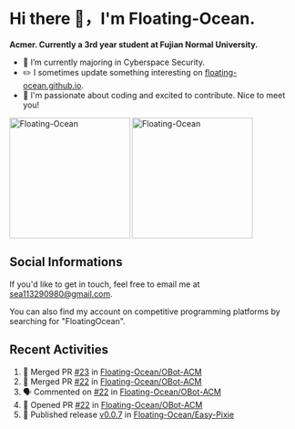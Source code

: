 # Hi there 👋，I'm Floating-Ocean.

**Acmer. Currently a 3rd year student at Fujian Normal University.**

- 🔭 I’m currently majoring in Cyberspace Security.
- ✏️ I sometimes update something interesting on [floating-ocean.github.io](https://floating-ocean.github.io/).
- 👯 I'm passionate about coding and excited to contribute. Nice to meet you!

<p><img align="left" height="212" src="https://readme-stats-eta-flame.vercel.app/api/top-langs?username=Floating-Ocean&show_icons=true&locale=en&layout=donut&&hide=html&border_radius=16" alt="Floating-Ocean" /></p>

<p><img align="center" height="212" src="https://readme-stats-eta-flame.vercel.app/api?username=Floating-Ocean&show_icons=true&locale=en&exclude_repo=Floating-Ocean.github.io&border_radius=16&rank_icon=github&show=reviews" alt="Floating-Ocean" /></p>

## Social Informations

If you'd like to get in touch, feel free to email me at [sea113290980@gmail.com](mailto:sea113290980@gmail.com).

You can also find my account on competitive programming platforms by searching for "FloatingOcean".

## Recent Activities
<!--START_SECTION:activity-->
1. 🎉 Merged PR [#23](https://github.com/Floating-Ocean/OBot-ACM/pull/23) in [Floating-Ocean/OBot-ACM](https://github.com/Floating-Ocean/OBot-ACM)
2. 🎉 Merged PR [#22](https://github.com/Floating-Ocean/OBot-ACM/pull/22) in [Floating-Ocean/OBot-ACM](https://github.com/Floating-Ocean/OBot-ACM)
3. 🗣 Commented on [#22](https://github.com/Floating-Ocean/OBot-ACM/pull/22#issuecomment-2953777735) in [Floating-Ocean/OBot-ACM](https://github.com/Floating-Ocean/OBot-ACM)
4. 💪 Opened PR [#22](https://github.com/Floating-Ocean/OBot-ACM/pull/22) in [Floating-Ocean/OBot-ACM](https://github.com/Floating-Ocean/OBot-ACM)
5. 🚀 Published release [v0.0.7](https://github.com/Floating-Ocean/Easy-Pixie/releases/tag/v0.0.7) in [Floating-Ocean/Easy-Pixie](https://github.com/Floating-Ocean/Easy-Pixie)
<!--END_SECTION:activity-->


